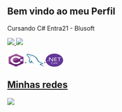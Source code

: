 
## Bem vindo ao meu Perfil ##
  
Cursando C# Entra21 - Blusoft
 
  <div>
  <a href="https://github.com/gabrielhcmarchi">
  <img height="150em" src="https://github-readme-stats.vercel.app/api?username=gabrielhcmarchi&show_icons=true&theme=dracula&include_all_commits=true&count_private=true"/>
  <img height="150em" src="https://github-readme-stats.vercel.app/api/top-langs/?username=gabrielhcmarchi&layout=compact&langs_count=7&theme=dracula"/>
</div>
 
<div style="display: inline_block"><br>
  <img align="center" alt="Gabriel-Csharp" height="30" width="40" src="https://raw.githubusercontent.com/devicons/devicon/master/icons/csharp/csharp-original.svg">
    <img align="center" alt="Gabriel-Csharp" height="30" width="40" src="https://raw.githubusercontent.com/devicons/devicon/master/icons/mysql/mysql-original.svg">
      <img align="center" alt="Gabriel-Csharp" height="30" width="40" src="https://raw.githubusercontent.com/devicons/devicon/master/icons/dotnetcore/dotnetcore-original.svg">
  
  </div>
  
  ##

   ## Minhas redes ##
  <div>   
  <a href="https://www.linkedin.com/in/gabriel-marchi-8a3437206" target="_blank"><img src="https://img.shields.io/badge/-LinkedIn-%230077B5?style=for-the-badge&logo=linkedin&logoColor=white" target="_blank"></a>
 
  </div>
 

